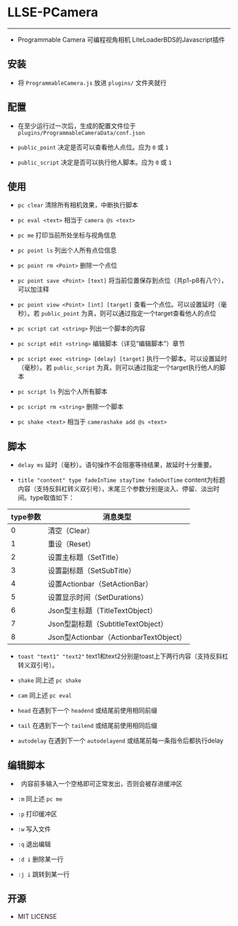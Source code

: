 # LLSE-PCamera

---

+ Programmable Camera 可编程视角相机 LiteLoaderBDS的Javascript插件

## 安装

+ 将 `ProgrammableCamera.js` 放进 `plugins/` 文件夹就行

## 配置

+ 在至少运行过一次后，生成的配置文件位于 `plugins/ProgrammableCameraData/conf.json`

+ `public_point` 决定是否可以查看他人点位。应为 `0` 或 `1`

+ `public_script` 决定是否可以执行他人脚本。应为 `0` 或 `1`

## 使用

+ `pc clear` 清除所有相机效果，中断执行脚本

+ `pc eval <text>` 相当于 `camera @s <text>`

+ `pc me` 打印当前所处坐标与视角信息

+ `pc point ls` 列出个人所有点位信息

+ `pc point rm <Point>` 删除一个点位

+ `pc point save <Point> [text]` 将当前位置保存到点位（共p1-p8有八个），可以加注释

+ `pc point view <Point> [int] [target]` 查看一个点位。可以设置延时（毫秒）。若 `public_point` 为真，则可以通过指定一个target查看他人的点位

+ `pc script cat <string>` 列出一个脚本的内容

+ `pc script edit <string>` 编辑脚本（详见“编辑脚本”）章节

+ `pc script exec <string> [delay] [target]` 执行一个脚本。可以设置延时（毫秒）。若 `public_script` 为真，则可以通过指定一个target执行他人的脚本

+ `pc script ls` 列出个人所有脚本

+ `pc script rm <string>` 删除一个脚本

+ `pc shake <text>` 相当于 `camerashake add @s <text>`

## 脚本

+ `delay ms` 延时（毫秒）。语句操作不会阻塞等待结果，故延时十分重要。

+ `title "content" type fadeInTime stayTime fadeOutTime` content为标题内容（支持反斜杠转义双引号），末尾三个参数分别是淡入、停留、淡出时间。type取值如下：

| type参数 | 消息类型 |
|---|---|
| 0 | 清空（Clear）
| 1 | 重设（Reset）
| 2 | 设置主标题（SetTitle）
| 3 | 设置副标题（SetSubTitle）
| 4 | 设置Actionbar（SetActionBar）
| 5 | 设置显示时间（SetDurations）
| 6 | Json型主标题（TitleTextObject）
| 7 | Json型副标题（SubtitleTextObject）
| 8 | Json型Actionbar（ActionbarTextObject）

+ `toast "text1" "text2"` text1和text2分别是toast上下两行内容（支持反斜杠转义双引号）。

+ `shake` 同上述 `pc shake`

+ `cam` 同上述 `pc eval`

+ `head` 在遇到下一个 `headend` 或结尾前使用相同前缀

+ `tail` 在遇到下一个 `tailend` 或结尾前使用相同后缀

+ `autodelay` 在遇到下一个 `autodelayend` 或结尾前每一条指令后都执行delay

## 编辑脚本

+ ` ` 内容前多输入一个空格即可正常发出，否则会被存进缓冲区

+ `:m` 同上述 `pc me`

+ `:p` 打印缓冲区

+ `:w` 写入文件

+ `:q` 退出编辑

+ `:d i` 删除某一行

+ `:j i` 跳转到某一行

## 开源

+ MIT LICENSE